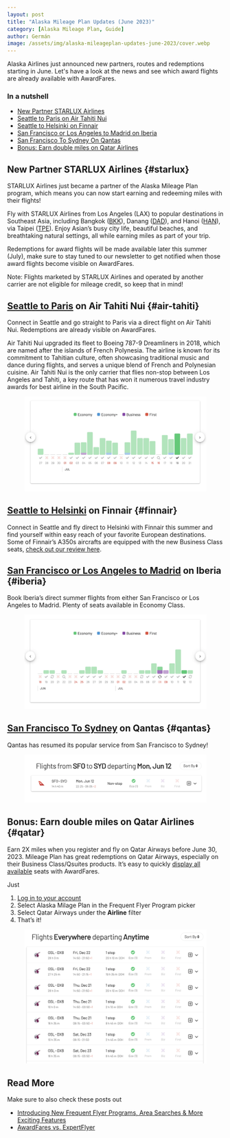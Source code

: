 ```yaml
---
layout: post
title: "Alaska Mileage Plan Updates (June 2023)"
category: [Alaska Mileage Plan, Guide]
author: Germán
image: /assets/img/alaska-mileageplan-updates-june-2023/cover.webp
---
```


Alaska Airlines just announced new partners, routes and redemptions starting in June. Let's have a look at the news and see which award flights are already available with AwardFares.

### In a nutshell

- [New Partner STARLUX Airlines](#starlux)
- [Seattle to Paris on Air Tahiti Nui](#air-tahiti)
- [Seattle to Helsinki on Finnair](#finnair)
- [San Francisco or Los Angeles to Madrid on Iberia](#iberia)
- [San Francisco To Sydney On Qantas](#qantas)
- [Bonus: Earn double miles on Qatar Airlines](#qatar)

## New Partner STARLUX Airlines {#starlux}

STARLUX Airlines just became a partner of the Alaska Mileage Plan program, which means you can now start earning and redeeming miles with their flights!

Fly with STARLUX Airlines from Los Angeles (LAX) to popular destinations in Southeast Asia, including Bangkok ([BKK](https://awardfares.com/search?LAX.BKK.;z:alaska)), Danang ([DAD](https://awardfares.com/search?LAX.DAD.;z:alaska)), and Hanoi ([HAN](https://awardfares.com/search?LAX.HAN.;z:alaska)), via Taipei ([TPE](https://awardfares.com/search?LAX.TPE.;z:alaska)). Enjoy Asian’s busy city life, beautiful beaches, and breathtaking natural settings, all while earning miles as part of your trip.

Redemptions for award flights will be made available later this summer (July), make sure to stay tuned to our newsletter to get notified when those award flights become visible on AwardFares.

Note: Flights marketed by STARLUX Airlines and operated by another carrier are not eligible for mileage credit, so keep that in mind!

## [Seattle to Paris](https://awardfares.com/search?SEA.CDG.;a:TN;z:alaska#) on Air Tahiti Nui {#air-tahiti}

Connect in Seattle and go straight to Paris via a direct flight on Air Tahiti Nui. Redemptions are already visible on AwardFares.

Air Tahiti Nui upgraded its fleet to Boeing 787-9 Dreamliners in 2018, which are named after the islands of French Polynesia. The airline is known for its commitment to Tahitian culture, often showcasing traditional music and dance during flights, and serves a unique blend of French and Polynesian cuisine. Air Tahiti Nui is the only carrier that flies non-stop between Los Angeles and Tahiti, a key route that has won it numerous travel industry awards for best airline in the South Pacific.

<figure>
<img src="/assets/img/alaska-mileageplan-updates-june-2023/sea-cdg.webp" alt="Seattle to Paris on Air Tahiti Nui using Alaska Mileage Plan miles." />
</figure>

## [Seattle to Helsinki](https://awardfares.com/search?SEA.HEL.;a:AY;z:alaska) on Finnair {#finnair}

Connect in Seattle and fly direct to Helsinki with Finnair this summer and find yourself within easy reach of your favorite European destinations. Some of Finnair’s A350s aircrafts are equipped with the new Business Class seats, [check out our review here](https://blog.awardfares.com/finnair-hel-hnd-business/).

## [San Francisco or Los Angeles to Madrid](https://awardfares.com/search?LAX,SFO.MAD.2023-07-12;o:price;so:asc;z:alaska) on Iberia {#iberia}

Book Iberia’s direct summer flights from either San Francisco or Los Angeles to Madrid. Plenty of seats available in Economy Class.

<figure>
<img src="/assets/img/alaska-mileageplan-updates-june-2023/lax-sfo-mad.webp" alt="San Francisco to Madrid on Iberia using Mileage Plan miles." />
</figure>

## [San Francisco To Sydney](https://awardfares.com/search?SFO.SYD.2023-08-07;a:QF;o:price;so:asc;z:alaska) on Qantas {#qantas}

Qantas has resumed its popular service from San Francisco to Sydney!

<figure>
<img src="/assets/img/alaska-mileageplan-updates-june-2023/sfo-syd.webp" alt="San Francisco to Sydney on Quantas using Alaska Mileage Plan miles." />
</figure>

## Bonus: Earn double miles on Qatar Airlines {#qatar}

Earn 2X miles when you register and fly on Qatar Airways before June 30, 2023. Mileage Plan has great redemptions on Qatar Airways, especially on their Business Class/Qsuites products. It’s easy to quickly [display all available](https://awardfares.com/search?..;a:QR;z:alaska) seats with AwardFares.

Just

1. [Log in to your account](https://awardfares.com/signup)
2. Select Alaska Milage Plan in the Frequent Flyer Program picker
3. Select Qatar Airways under the **Airline** filter
4. That’s it!

<figure>
<img src="/assets/img/alaska-mileageplan-updates-june-2023/ax-qatar.webp" alt="Qatar Airways Award Flights using Alaska Mileage Plan miles." />
</figure>

## Read More

Make sure to also check these posts out

- [Introducing New Frequent Flyer Programs, Area Searches & More Exciting Features
  ](https://blog.awardfares.com/new-programs-and-features/)
- [AwardFares vs. ExpertFlyer](https://blog.awardfares.com/awardfares-vs-expertflyer/)
